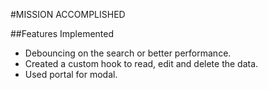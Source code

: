 #MISSION ACCOMPLISHED

##Features Implemented

- Debouncing on the search or better performance.
- Created a custom hook to read, edit and delete the data.
- Used portal for modal.